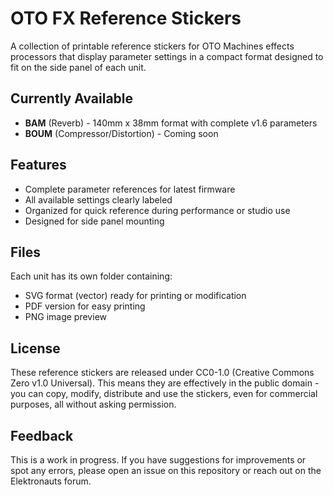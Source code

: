 # OTO FX Reference Stickers

A collection of printable reference stickers for OTO Machines effects processors that display parameter settings in a compact format designed to fit on the side panel of each unit.

## Currently Available

- **BAM** (Reverb) - 140mm x 38mm format with complete v1.6 parameters
- **BOUM** (Compressor/Distortion) - Coming soon

## Features

- Complete parameter references for latest firmware
- All available settings clearly labeled
- Organized for quick reference during performance or studio use
- Designed for side panel mounting

## Files

Each unit has its own folder containing:
- SVG format (vector) ready for printing or modification
- PDF version for easy printing
- PNG image preview

## License

These reference stickers are released under CC0-1.0 (Creative Commons Zero v1.0 Universal). This means they are effectively in the public domain - you can copy, modify, distribute and use the stickers, even for commercial purposes, all without asking permission.

## Feedback

This is a work in progress. If you have suggestions for improvements or spot any errors, please open an issue on this repository or reach out on the Elektronauts forum.
